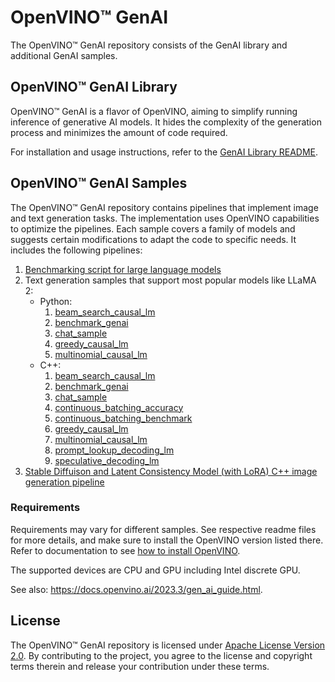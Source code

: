 # OpenVINO™ GenAI

The OpenVINO™ GenAI repository consists of the GenAI library and additional GenAI samples.

## OpenVINO™ GenAI Library

OpenVINO™ GenAI is a flavor of OpenVINO, aiming to simplify running inference of generative AI models.
It hides the complexity of the generation process and minimizes the amount of code required.

For installation and usage instructions, refer to the [GenAI Library README](./src/README.md).

## OpenVINO™ GenAI Samples

The OpenVINO™ GenAI repository contains pipelines that implement image and text generation tasks.
The implementation uses OpenVINO capabilities to optimize the pipelines. Each sample covers
a family of models and suggests certain modifications to adapt the code to specific needs.
It includes the following pipelines:

1. [Benchmarking script for large language models](./llm_bench/python/README.md)
2. Text generation samples that support most popular models like LLaMA 2:
   - Python:
     1. [beam_search_causal_lm](./samples/python/beam_search_causal_lm/README.md)
     1. [benchmark_genai](./samples/python/benchmark_genai/README.md)
     2. [chat_sample](./samples/python/chat_sample/README.md)
     3. [greedy_causal_lm](./samples/python/greedy_causal_lm/README.md)
     4. [multinomial_causal_lm](./samples/python/multinomial_causal_lm/README.md)
   - C++:
     1. [beam_search_causal_lm](./samples/cpp/beam_search_causal_lm/README.md)
     1. [benchmark_genai](./samples/cpp/benchmark_genai/README.md)
     2. [chat_sample](./samples/cpp/chat_sample/README.md)
     3. [continuous_batching_accuracy](./samples/cpp/continuous_batching_accuracy)
     4. [continuous_batching_benchmark](./samples/cpp/continuous_batching_benchmark)
     5. [greedy_causal_lm](./samples/cpp/greedy_causal_lm/README.md)
     6. [multinomial_causal_lm](./samples/cpp/multinomial_causal_lm/README.md)
     7. [prompt_lookup_decoding_lm](./samples/cpp/prompt_lookup_decoding_lm/README.md)
     8. [speculative_decoding_lm](./samples/cpp/speculative_decoding_lm/README.md)
3. [Stable Diffuison and Latent Consistency Model (with LoRA) C++ image generation pipeline](./samples/cpp/text2image/README.md)

### Requirements

Requirements may vary for different samples. See respective readme files for more details,
and make sure to install the OpenVINO version listed there. Refer to documentation to see
[how to install OpenVINO](https://docs.openvino.ai/install).

The supported devices are CPU and GPU including Intel discrete GPU.

See also: https://docs.openvino.ai/2023.3/gen_ai_guide.html.

## License

The OpenVINO™ GenAI repository is licensed under [Apache License Version 2.0](LICENSE).
By contributing to the project, you agree to the license and copyright terms therein and release
your contribution under these terms.

